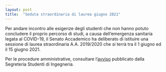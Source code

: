 ```yaml
---
layout: post
title:  "Seduta straordinaria di laurea giugno 2021"
---
```


Per andare incontro alle esigenze degli studenti che non hanno potuto concludere il proprio percorso di studi, a causa dell’emergenza sanitaria legata al COVID-19, il Senato Accademico ha deliberato di istituire una sessione di laurea straordinaria A.A. 2019/2020 che si terrà tra il 1 giugno ed il 15 giugno 2021.


Per le procedure amministrative, consultare l’[avviso](http://inginformatica.uniroma2.it/media/applicazione_delibera_sa2021.pdf) pubblicato dalla Segreteria Studenti di Ingegneria.
